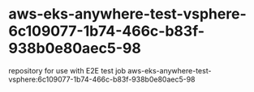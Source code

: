 # aws-eks-anywhere-test-vsphere-6c109077-1b74-466c-b83f-938b0e80aec5-98
repository for use with E2E test job aws-eks-anywhere-test-vsphere:6c109077-1b74-466c-b83f-938b0e80aec5-98
